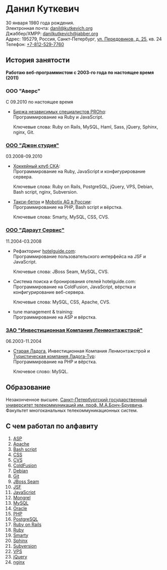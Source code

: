 <!-- -*- coding: utf-8-unix; -*-
     Danil Kutkevich's CV
     Copyright (C) 2007, 2008, 2009,
     2010, 2011 Danil Kutkevich <danil@kutkevich.org> -->

Данил Куткевич
==============

30 января 1980 года рождения.  
Электронная почта: [danil@kutkevich.org][]  
Джаббер/XMPP: [danilkutkevich@jabber.org][]  
Адрес: 195279, Россия, Санкт-Петербург, [ул. Передовиков, д. 25][], кв. 24  
Телефон: [+7-812-529-7760][]

История занятости
-----------------

**Работаю веб-программистом с 2003-го года по настоящее время (2011)**

### ООО "Аверс"

С 09.2010 по настоящее время

*   [Биржа независимых специалистов PROhq][]:  
    Программирование на Ruby и JavaScript.

    Ключевые слова: Ruby on Rails, MySQL, Haml, Sass, jQuery, Sphinx,
    nginx, Git.

### [ООО "Джон студия"][]

03.2008-09.2010

*   [Хоккейный клуб СКА][]:  
    Программирование на Ruby, JavaScript и конфигурирование сервера.

    Ключевые слова: Ruby on Rails, PostgreSQL, jQuery, VPS, Debian,
    Bash script, nginx, Subversion.

*   [Такси-бетон][] и [Mobotix AG в России][]:  
    Программирование на PHP, Bash script и вёрстка.

    Ключевые слова: Smarty, MySQL, CSS, CVS.

### [ООО "Дараут Сервис"][]

11.2004-03.2008

*   Рефакторинг [hotelguide.com][]:  
    Программирование пользовательского интерфейса на JSF и JavaScript.

    Ключевые слова: JBoss Seam, MySQL, CVS.

*   Система поиска и бронирования отелей hotelguide.com:  
    Программирование на ColdFusion, JavaScript, вёрстка и
    конфигурирование веб-сервера.

    Ключевые слова: MySQL, CSS, Apache, CVS.

*   tune management & training:  
    Программирование на ASP и вёрстка.

### [ЗАО "Инвестиционная Компания Ленмонтажстрой"][]

06.2003-11.2004

*   [Старая Ладога][], Инвестиционная Компания Ленмонтажстрой
    и [Туристическая компания Ладога-Тур][]:  
    Программирование на PHP и вёрстка.

    Ключевое слово: MySQL.

<!--
### Вооружённые силы Российской Федерации 06.2001-05.2003 Рядовой войск связи

### ООО "Агат" 09.1999-05.2001 Менеджер
-->

Образование
-----------

Незаконченное высшее.
[Санкт-Петербургский государственный университет телекоммуникаций им. проф. М.А.Бонч-Бруевича][sut].
Факультет многоканальных телекоммуникационных систем.
<!-- Заочная форма обучения. -->

С чем работал по алфавиту
-------------------------

 1. [ASP][]
 2. [Apache][]
 3. [Bash script][]
 4. [CSS][]
 5. [CVS][]
 6. [ColdFusion][]
 7. [Debian][]
 8. [Git][]
 9. [JBoss Seam][]
10. [JSF][]
11. [JavaScript][]
12. [Mongrel][]
13. [MySQL][]
14. [Oracle][]
15. [PHP][]
16. [PostgreSQL][]
17. [Ruby on Rails][]
18. [Ruby][]
19. [Smarty][]
20. [Sphinx][]
21. [Subversion][]
22. [VPS][]
23. [jQuery][]
24. [nginx][]

[ASP]: http://ru.wikipedia.org/wiki/Active_Server_Pages "Active Server Pages"
[Apache]: http://ru.wikipedia.org/wiki/Apache "Веб-сервер"
[Bash script]: http://en.wikipedia.org/wiki/Bash_script
[CSS]: http://ru.wikipedia.org/wiki/Каскадные_таблицы_стилей "Каскадные таблицы стилей"
[CVS]: http://ru.wikipedia.org/wiki/CVS "Concurrent versions system (система управления версиями)"
[ColdFusion]: http://ru.wikipedia.org/wiki/ColdFusion
[Debian]: http://ru.wikipedia.org/wiki/Debian "Debian GNU/Linux"
[Git]: http://ru.wikipedia.org/wiki/Git "Распределённая система управления версиями"
[JBoss Seam]: http://ru.wikipedia.org/wiki/JBoss_Seam "Каркас для создания веб-приложений"
[JSF]: http://ru.wikipedia.org/wiki/JavaServer_Faces "JavaServer Faces"
[JavaScript]: http://ru.wikipedia.org/wiki/JavaScript
[Mongrel]: http://en.wikipedia.org/wiki/Mongrel_(web_server) "Web server"
[MySQL]: http://ru.wikipedia.org/wiki/MySQL
[Oracle]: http://ru.wikipedia.org/wiki/Oracle_(СУБД)
[PHP]: http://ru.wikipedia.org/wiki/PHP
[PostgreSQL]: http://ru.wikipedia.org/wiki/PostgreSQL
[Ruby on Rails]: http://ru.wikipedia.org/wiki/Ruby_on_Rails "RoR (каркас для создания веб-приложений)"
[Ruby]: http://ru.wikipedia.org/wiki/Ruby
[Smarty]: http://ru.wikipedia.org/wiki/Smarty "Обработчик шаблонов"
[Sphinx]: http://ru.wikipedia.org/wiki/Sphinx_(поисковая_система) "Система полнотекстового поиска"
[Subversion]: http://ru.wikipedia.org/wiki/Subversion "SVN (система управления версиями)"
[VPS]: http://ru.wikipedia.org/wiki/VPS "Virtual private server (виртуальный выделенный сервер)"
[jQuery]: http://ru.wikipedia.org/wiki/JQuery "Библиотека JavaScript"
[nginx]: http://ru.wikipedia.org/wiki/Nginx "Веб-сервер"

[+7-812-529-7760]: tel:+7-812-529-7760
[Mobotix AG в России]: http://mobotix-russia.ru
[danilkutkevich@jabber.org]: xmpp:danilkutkevich@jabber.org
[danil@kutkevich.org]: mailto:danil@kutkevich.org
[hotelguide.com]: http://hotelguide.com
[sut]: http://sut.ru
[Биржа независимых специалистов PROhq]: http://prohq.ru
[ЗАО "Инвестиционная Компания Ленмонтажстрой"]: http://lmsic.com
[ООО "Дараут Сервис"]: http://darout.ru/rus/
[ООО "Джон студия"]: http://john.ru
[Старая Ладога]: http://oldladoga.ru
[Такси-бетон]: http://taxibeton.ru
[Туристическая компания Ладога-Тур]: http://ladoga-tour.ru
[Хоккейный клуб СКА]: http://hc-ska.ru
[ул. Передовиков, д. 25]: http://maps.google.com/maps?f=q&hl=en&geocode=&q=Russia,+Sankt-Peterburg,+%D1%83%D0%BB%D0%B8%D1%86%D0%B0+%D0%9F%D0%B5%D1%80%D0%B5%D0%B4%D0%BE%D0%B2%D0%B8%D0%BA%D0%BE%D0%B2+25&sll=59.944404,30.46278&sspn=0.024718,0.058365&ie=UTF8&z=15&iwloc=addr&om=1

<!-- Created: 23 Aug 2007. -->
